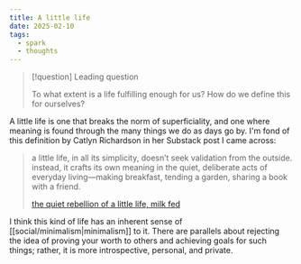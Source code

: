 ```yaml
---
title: A little life
date: 2025-02-10
tags:
  - spark
  - thoughts
---
```

> [!question] Leading question
> 
> To what extent is a life fulfilling enough for us? How do we define this for ourselves?

A little life is one that breaks the norm of superficiality, and one where meaning is found through the many things we do as days go by. I'm fond of this definition by Catlyn Richardson in her Substack post I came across:

> a little life, in all its simplicity, doesn’t seek validation from the outside. instead, it crafts its own meaning in the quiet, deliberate acts of everyday living—making breakfast, tending a garden, sharing a book with a friend.
>
> [the quiet rebellion of a little life, milk fed](https://open.substack.com/pub/caitlynrichardson/p/the-quiet-rebellion-of-a-little-life)

I think this kind of life has an inherent sense of [[social/minimalism|minimalism]] to it. There are parallels about rejecting the idea of proving your worth to others and achieving goals for such things; rather, it is more introspective, personal, and private.